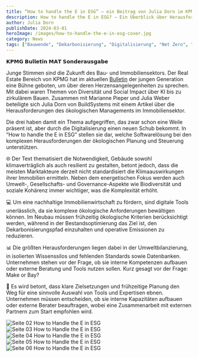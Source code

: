 ```yaml
---
title: “How to handle the E in ESG” – ein Beitrag von Julia Dorn im KPMG Bulletin
description: How to handle the E in ESG? – Ein Überblick über Herausforderungen und existierende Tools im KPMG Bulletin.
author: Julia Dorn
publishDate: 2024-03-01
heroImage: /images/how-to-handle-the-e-in-esg-cover.jpg
category: News
tags: ["Bauwende", "Dekarbonisierung", "Digitalisierung", "Net Zero", "NextGen"]
---
```


𝗞𝗣𝗠𝗚 𝗕𝘂𝗹𝗹𝗲𝘁𝗶𝗻 𝗠𝗔𝗧 𝗦𝗼𝗻𝗱𝗲𝗿𝗮𝘂𝘀𝗴𝗮𝗯𝗲

Junge Stimmen sind die Zukunft des Bau- und Immobiliensektors. Der Real Estate Bereich von KPMG hat im aktuellen [Bulletin](https://www.notion.so/How-to-handle-the-E-in-ESG-ein-Beitrag-von-Julia-Dorn-im-KPMG-Bulletin-14de5bd09fdb44afbceccba9043a49f7?pvs=21) der jungen Generation eine Bühne geboten, um über deren Herzensangelegenheiten zu sprechen. Mit dabei waren Themen von Diversität und Social Impact über KI bis zu zirkulärem Bauen. Zusammen mit Marianne Pieper und Julia Weber beteiligte sich Julia Dorn von BuildSystems mit einem Artikel über die Herausforderungen des ökologischen Managements im Immobiliensektor.

Die drei haben damit ein Thema aufgegriffen, das zwar schon eine Weile präsent ist, aber durch die Digitalisierung einen neuen Schub bekommt. In “How to handle the E in ESG” stellen sie dar, welche Softwarelösung bei den komplexen Herausforderungen der ökologischen Planung und Steuerung unterstützen.

🌐 Der Text thematisiert die Notwendigkeit, Gebäude sowohl klimaverträglich als auch resilient zu gestalten, betont jedoch, dass die meisten Marktakteure derzeit nicht standardisiert die Klimaauswirkungen ihrer Immobilien ermitteln. Neben dem energetischen Fokus werden auch Umwelt-, Gesellschafts- und Governance-Aspekte wie Biodiversität und soziale Kohärenz immer wichtiger, was die Komplexität erhöht.

💻 Um eine nachhaltige Immobilienwirtschaft zu fördern, sind digitale Tools unerlässlich, da sie komplexe ökologische Anforderungen bewältigen können. Im Neubau müssen frühzeitig ökologische Kriterien berücksichtigt werden, während in der Bestandsoptimierung das Ziel ist, den Dekarbonisierungspfad einzuhalten und operative Emissionen zu reduzieren.

📊 Die größten Herausforderungen liegen dabei in der Umweltbilanzierung, in isolierten Wissenssilos und fehlenden Standards sowie Datenbanken. Unternehmen stehen vor der Frage, ob sie interne Kompetenzen aufbauen oder externe Beratung und Tools nutzen sollen. Kurz gesagt vor der Frage: Make or Bay?

🌱 Es wird betont, dass klare Zielsetzungen und frühzeitige Planung den Weg für eine sinnvolle Auswahl von Tools und Expertisen ebnen. Unternehmen müssen entscheiden, ob sie interne Kapazitäten aufbauen oder externe Berater beauftragen, wobei eine Zusammenarbeit mit externen Partnern zum Start empfohlen wird.

![Seite 02 How to Handle the E in ESG](/images/how-to-handle-the-e-in-esg-02.png)
![Seite 03 How to Handle the E in ESG](/images/how-to-handle-the-e-in-esg-03.png)
![Seite 04 How to Handle the E in ESG](/images/how-to-handle-the-e-in-esg-04.png)
![Seite 05 How to Handle the E in ESG](/images/how-to-handle-the-e-in-esg-05.png)
![Seite 06 How to Handle the E in ESG](/images/how-to-handle-the-e-in-esg-06.png)